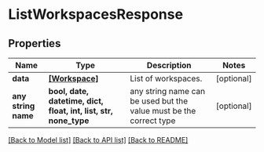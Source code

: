 # ListWorkspacesResponse


## Properties
Name | Type | Description | Notes
------------ | ------------- | ------------- | -------------
**data** | [**[Workspace]**](Workspace.md) | List of workspaces. | [optional] 
**any string name** | **bool, date, datetime, dict, float, int, list, str, none_type** | any string name can be used but the value must be the correct type | [optional]

[[Back to Model list]](../README.md#documentation-for-models) [[Back to API list]](../README.md#documentation-for-api-endpoints) [[Back to README]](../README.md)


